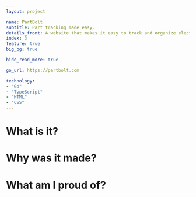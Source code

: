 ```yaml
---
layout: project

name: PartBolt
subtitle: Part tracking made easy.
details_front: A website that makes it easy to track and organize electronic components.
index: 3
feature: true
big_bg: true

hide_read_more: true

go_url: https://partbolt.com

technology:
- "Go"
- "TypeScript"
- "HTML"
- "CSS"
---
```

# What is it?

# Why was it made?

# What am I proud of?